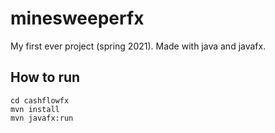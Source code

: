 # minesweeperfx
My first ever project (spring 2021). Made with java and javafx.

## How to run
```
cd cashflowfx
mvn install
mvn javafx:run
```
